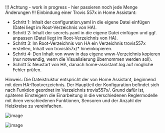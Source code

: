 !!! Achtung - work in progress - hier passieren noch jede Menge Änderungen !!!
Einbindung einer Trovis 557x in Home Assistant:

- Schritt 1: Inhalt der configuration.yaml in die eigene Datei einfügen (Datei liegt im Root-Verzeichnis von HA).
- Schritt 2: Inhalt der secrets.yaml in die eigene Datei einfügen und ggf. anpassen (Datei liegt im Root-Verzeichnis von HA).
- Schritt 3: Im Root-Verzeichnis von HA ein Verzeichnis trovis557x erstellen, Inhalt von trovis557x/* hineinkopieren.
- Schritt 4: Den Inhalt von www in das eigene www-Verzeichnis kopieren (nur notwendig, wenn die Visualisierung übernommen werden soll).
- Schritt 5: Neustart von HA, danach home-assistant.log auf mögliche Fehler prüfen.

Hinweis: Die Dateistruktur entspricht der von Home Assistant, beginnend mit dem HA-Rootverzeichnis. Der Hauptteil der Konfiguration befindet sich nach Funktion geordnet im Verzeichnis trovis557x/. Grund dafür ist, späteren Einsteigern die Einarbeitung in die verschiedenen Reglermodelle mit ihren verschiedenen Funktionen, Sensoren und der Anzahl der Heizkreise zu vereinfachen.

![image](https://github.com/user-attachments/assets/8cea7360-2cf3-4bdc-adca-aaf51222f315)

![image](https://github.com/user-attachments/assets/028b1e60-2d0a-4b1e-8bbe-269102a0cb8a)

